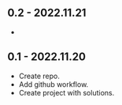 ## 0.2 - 2022.11.21

*

## 0.1 - 2022.11.20

* Create repo.
* Add github workflow.
* Create project with solutions.
